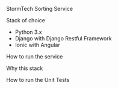 StormTech Sorting Service

Stack of choice

- Python 3.x
- Django with Django Restful Framework
- Ionic with Angular

How to run the service

Why this stack

How to run the Unit Tests

